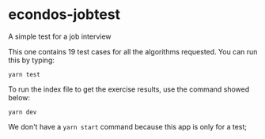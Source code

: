 # econdos-jobtest
A simple test for a job interview

This one contains 19 test cases for all the algorithms requested. You can run this by typing:

`yarn test`

To run the index file to get the exercise results, use the command showed below:

`yarn dev`

We don't have a `yarn start`  command because this app is only for a test;
